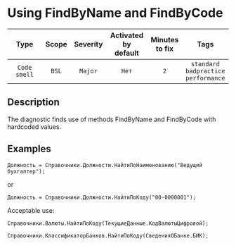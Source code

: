 # Using FindByName and FindByCode

| Type | Scope | Severity | Activated<br/>by default | Minutes<br/>to fix | Tags |
| :-: | :-: | :-: | :-: | :-: | :-: |
| `Code smell` | `BSL` | `Major` | `Нет` | `2` | `standard`<br/>`badpractice`<br/>`performance` |

<!-- Блоки выше заполняются автоматически, не трогать -->
## Description

The diagnostic finds use of methods FindByName and FindByCode with hardcoded values.

## Examples

```bsl
Должность = Справочники.Должности.НайтиПоНаименованию("Ведущий бухгалтер");
```

or

```bsl
Должность = Справочники.Должности.НайтиПоКоду("00-0000001");
```

Acceptable use:

```bsl
Справочники.Валюты.НайтиПоКоду(ТекущиеДанные.КодВалютыЦифровой);
```

```bsl
Справочники.КлассификаторБанков.НайтиПоКоду(СведенияОБанке.БИК);
```
